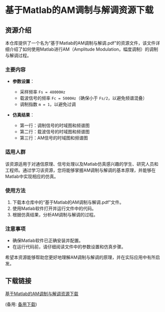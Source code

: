 # 基于Matlab的AM调制与解调资源下载

## 资源介绍

本仓库提供了一个名为“基于Matlab的AM调制与解调.pdf”的资源文件，该文件详细介绍了如何使用Matlab进行AM（Amplitude Modulation，幅度调制）的调制与解调过程。

### 主要内容

- **参数设置**：
  - 采样频率 `Fs = 48000Hz`
  - 载波信号的频率 `Fc = 5000Hz`（确保小于 `Fs/2`，以避免频谱混叠）
  - 调制指数 `m = 1`，以避免过调

- **仿真结果**：
  - 第一行：调制信号的时域图和频谱图
  - 第二行：载波信号的时域图和频谱图
  - 第三行：AM信号的时域图和频谱图

### 适用人群

该资源适用于对通信原理、信号处理以及Matlab仿真感兴趣的学生、研究人员和工程师。通过学习该资源，您将能够掌握AM调制与解调的基本原理，并能够在Matlab中实现相应的仿真。

### 使用方法

1. 下载本仓库中的“基于Matlab的AM调制与解调.pdf”文件。
2. 使用Matlab软件打开并运行文件中的代码。
3. 根据仿真结果，分析AM调制与解调的过程。

### 注意事项

- 确保Matlab软件已正确安装并配置。
- 在运行代码前，请仔细阅读文件中的参数设置和仿真步骤。

希望本资源能够帮助您更好地理解AM调制与解调的原理，并在实际应用中有所启发。

## 下载链接
[基于Matlab的AM调制与解调资源下载](https://pan.quark.cn/s/b6a2dd419972) 

(备用: [备用下载](https://pan.baidu.com/s/1ZRu-Kdj41IAVm5sfv_0eWQ?pwd=1234))
